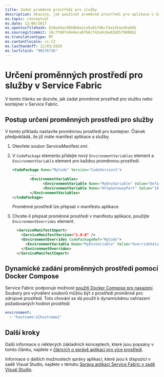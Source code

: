 ```yaml
---
title: Zadat proměnné prostředí pro služby
description: Ukazuje, jak používat proměnné prostředí pro aplikace v Service Fabric
ms.topic: conceptual
ms.date: 12/06/2017
ms.openlocfilehash: 610e44ac98b8b8a2ce5a91fdbcfda145ae36a94b
ms.sourcegitcommit: 16c7fd8fe944ece07b6cf42a9c0e82b057900662
ms.translationtype: MT
ms.contentlocale: cs-CZ
ms.lasthandoff: 12/03/2020
ms.locfileid: "96576736"
---
```

# <a name="how-to-specify-environment-variables-for-services-in-service-fabric"></a>Určení proměnných prostředí pro služby v Service Fabric

V tomto článku se dozvíte, jak zadat proměnné prostředí pro službu nebo kontejner v Service Fabric.

## <a name="procedure-for-specifying-environment-variables-for-services"></a>Postup určení proměnných prostředí pro služby

V tomto příkladu nastavíte proměnnou prostředí pro kontejner. Článek předpokládá, že již máte manifest aplikace a služby.

1. Otevřete soubor ServiceManifest.xml.
2. V `CodePackage` elementu přidejte nový `EnvironmentVariables` element a `EnvironmentVariable` element pro každou proměnnou prostředí.

    ```xml
    <CodePackage Name="MyCode" Version="CodeVersion1">
            ...
            <EnvironmentVariables>
                  <EnvironmentVariable Name="MyEnvVariable" Value="DefaultValue"/>
                  <EnvironmentVariable Name="HttpGatewayPort" Value="19080"/>
            </EnvironmentVariables>
    </CodePackage>
    ```

   Proměnné prostředí lze přepsat v manifestu aplikace.

3. Chcete-li přepsat proměnné prostředí v manifestu aplikace, použijte `EnvironmentOverrides` element.

    ```xml
      <ServiceManifestImport>
        <ServiceManifestVersion="1.0.0" />
        <EnvironmentOverrides CodePackageRef="MyCode">
          <EnvironmentVariable Name="MyEnvVariable" Value="OverrideValue"/>
        </EnvironmentOverrides>
      </ServiceManifestImport>
    ```

## <a name="specifying-environment-variables-dynamically-using-docker-compose"></a>Dynamické zadání proměnných prostředí pomocí Docker Compose

Service Fabric podporuje možnost [použití Docker Compose pro nasazení](service-fabric-docker-compose.md#supported-compose-directives). Soubory pro vytváření souborů můžou být z prostředí proměnné pro zdrojové prostředí. Toto chování se dá použít k dynamickému nahrazení požadovaných hodnot prostředí:

```yml
environment:
  - "hostname:${hostname}"
```

## <a name="next-steps"></a>Další kroky
Další informace o některých základních konceptech, které jsou popsány v tomto článku, najdete v [článcích o správě aplikací pro více prostředí](service-fabric-manage-multiple-environment-app-configuration.md).

Informace o dalších možnostech správy aplikací, které jsou k dispozici v sadě Visual Studio, najdete v tématu [Správa aplikací Service Fabric v sadě Visual Studio](service-fabric-manage-application-in-visual-studio.md).
